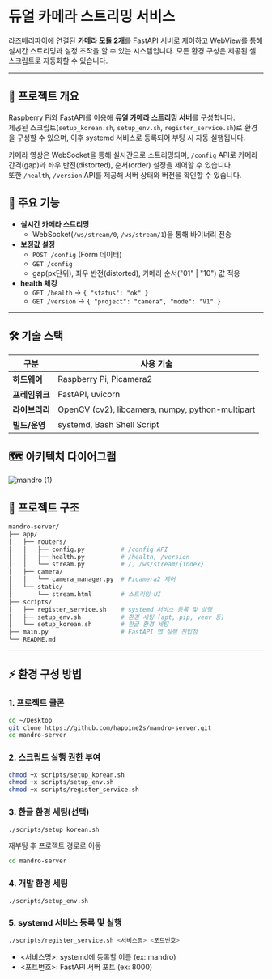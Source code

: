# 듀얼 카메라 스트리밍 서비스

라즈베리파이에 연결된 **카메라 모듈 2개**를 FastAPI 서버로 제어하고 WebView를 통해 실시간 스트리밍과 설정 조작을 할 수 있는 시스템입니다. 모든 환경 구성은 제공된 셸 스크립트로 자동화할 수 있습니다.

---

## 📌 프로젝트 개요

Raspberry Pi와 FastAPI를 이용해 **듀얼 카메라 스트리밍 서버**를 구성합니다.  
제공된 스크립트(`setup_korean.sh`, `setup_env.sh`, `register_service.sh`)로 환경을 구성할 수 있으며, 이후 systemd 서비스로 등록되어 부팅 시 자동 실행됩니다.

카메라 영상은 WebSocket을 통해 실시간으로 스트리밍되며, `/config` API로 카메라 간격(gap)과 좌우 반전(distorted), 순서(order) 설정을 제어할 수 있습니다.  
또한 `/health`, `/version` API를 제공해 서버 상태와 버전을 확인할 수 있습니다.


## 🚀 주요 기능

- **실시간 카메라 스트리밍**
  - WebSocket(`/ws/stream/0`, `/ws/stream/1`)을 통해 바이너리 전송
- **보정값 설정**
  - `POST /config` (Form 데이터)
  - `GET /config`
  - gap(px단위), 좌우 반전(distorted), 카메라 순서("01" | "10") 값 적용
- **health 체킹**
  - `GET /health` → `{ "status": "ok" }`
  - `GET /version` → `{ "project": "camera", "mode": "V1" }`

---

## 🛠 기술 스택

| 구분         | 사용 기술 |
|--------------|--------------------------|
| **하드웨어** | Raspberry Pi, Picamera2 |
| **프레임워크** | FastAPI, uvicorn |
| **라이브러리** | OpenCV (cv2), libcamera, numpy, python-multipart |
| **빌드/운영** | systemd, Bash Shell Script |

## 🗺️ 아키텍처 다이어그램
![mandro (1)](https://github.com/user-attachments/assets/ed9564c3-a10d-46e7-84fc-8a5825109512)


## 📂 프로젝트 구조

```bash
mandro-server/
├── app/
│   ├── routers/
│   │   ├── config.py          # /config API
│   │   ├── health.py          # /health, /version
│   │   └── stream.py          # /, /ws/stream/{index}
│   ├── camera/
│   │   └── camera_manager.py  # Picamera2 제어
│   └── static/
│       └── stream.html        # 스트리밍 UI
├── scripts/
│   ├── register_service.sh    # systemd 서비스 등록 및 실행
│   ├── setup_env.sh           # 환경 세팅 (apt, pip, venv 등)
│   └── setup_korean.sh        # 한글 환경 세팅
├── main.py                    # FastAPI 앱 실행 진입점
└── README.md
```

---

## ⚡️ 환경 구성 방법
### 1. 프로젝트 클론
```bash
cd ~/Desktop
git clone https://github.com/happine2s/mandro-server.git
cd mandro-server
```
### 2. 스크립트 실행 권한 부여
```bash
chmod +x scripts/setup_korean.sh
chmod +x scripts/setup_env.sh
chmod +x scripts/register_service.sh
```

### 3. 한글 환경 세팅(선택)
```bash
./scripts/setup_korean.sh
```
재부팅 후 프로젝트 경로로 이동
```bash
cd mandro-server
```

### 4. 개발 환경 세팅
```bash
./scripts/setup_env.sh
```

### 5. systemd 서비스 등록 및 실행
```bash
./scripts/register_service.sh <서비스명> <포트번호>
```
- <서비스명>: systemd에 등록할 이름 (ex: mandro)
- <포트번호>: FastAPI 서버 포트 (ex: 8000)
